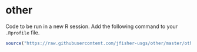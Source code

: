 # other

Code to be run in a new R session. Add the following command to your `.Rprofile` file.

``` r
source("https://raw.githubusercontent.com/jfisher-usgs/other/master/other.R")
```
